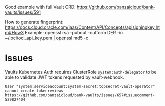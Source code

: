 
Good example with full Vault CRD:
https://github.com/banzaicloud/bank-vaults/issues/591

How to generate fingerprint:
 https://docs.cloud.oracle.com/iaas/Content/API/Concepts/apisigningkey.htm#How3
Example:
  openssl rsa -pubout -outform DER -in ~/.oci/oci_api_key.pem | openssl md5 -c

# Issues

Vaults Kubernetes Auth requires ClusterRole `system:auth-delegator` to be able
to validate JWT tokens requested by vault-webhook.

```console
User "system:serviceaccount:system-secret:topsecret-vault-operator" cannot create tokenreviews
https://github.com/banzaicloud/bank-vaults/issues/657#issuecomment-529827404
```
